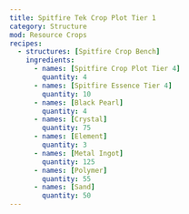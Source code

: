 ```yaml
---
title: Spitfire Tek Crop Plot Tier 1
category: Structure
mod: Resource Crops
recipes:
  - structures: [Spitfire Crop Bench]
    ingredients:
      - names: [Spitfire Crop Plot Tier 4]
        quantity: 4
      - names: [Spitfire Essence Tier 4]
        quantity: 10
      - names: [Black Pearl]
        quantity: 4
      - names: [Crystal]
        quantity: 75
      - names: [Element]
        quantity: 3
      - names: [Metal Ingot]
        quantity: 125
      - names: [Polymer]
        quantity: 55
      - names: [Sand]
        quantity: 50
---
```

